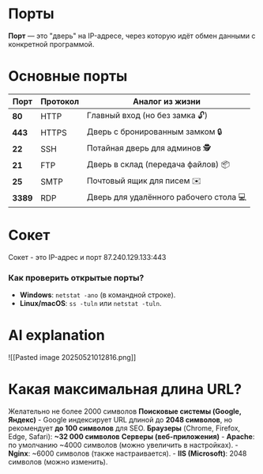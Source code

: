 # Порты
**Порт** — это "дверь" на IP-адресе, через которую идёт обмен данными с конкретной программой.
# Основные порты

|Порт|Протокол|Аналог из жизни|
|---|---|---|
|**80**|HTTP|Главный вход (но без замка 🔓)|
|**443**|HTTPS|Дверь с бронированным замком 🔒|
|**22**|SSH|Потайная дверь для админов 🕵️|
|**21**|FTP|Дверь в склад (передача файлов) 📦|
|**25**|SMTP|Почтовый ящик для писем ✉️|
|**3389**|RDP|Дверь для удалённого рабочего стола 💻|

# Сокет
Сокет - это IP-адрес и порт
87.240.129.133:443

### **Как проверить открытые порты?**

- **Windows**: `netstat -ano` (в командной строке).
- **Linux/macOS**: `ss -tuln` или `netstat -tuln`.
# AI explanation
![[Pasted image 20250521012816.png]]

# Какая максимальная длина URL?
Желательно не более 2000 символов
**Поисковые системы (Google, Яндекс)**
	- Google индексирует URL длиной до **2048 символов**, но рекомендует **до 100 символов** для SEO.
**Браузеры** (Chrome, Firefox, Edge, Safari):
	**~32 000 символов**
**Серверы (веб-приложения)**
    - **Apache**: по умолчанию ~4000 символов (можно увеличить в настройках).
    - **Nginx**: ~6000 символов (также настраивается).
    - **IIS (Microsoft)**: 2048 символов (можно изменить).